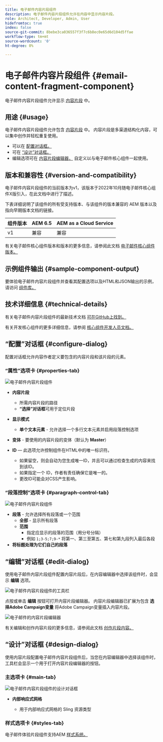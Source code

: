 ```yaml
---
title: 电子邮件内容片段组件
description: 电子邮件内容片段组件允许在内容中显示内容片段。
role: Architect, Developer, Admin, User
hidefromtoc: true
index: false
source-git-commit: 8bebe3ca036557f3f7c6b8ec0e65d6d104d5ffae
workflow-type: tm+mt
source-wordcount: '0'
ht-degree: 0%

---
```



# 电子邮件内容片段组件 {#email-content-fragment-component}

电子邮件内容片段组件允许显示 [内容片段](https://experienceleague.adobe.com/docs/experience-manager-cloud-service/assets/content-fragments/content-fragments.html) 中。

## 用途 {#usage}

电子邮件内容片段组件允许包含 [内容片段](https://experienceleague.adobe.com/docs/experience-manager-cloud-service/assets/content-fragments/content-fragments.html) 中。 内容片段是多渠道结构化内容，可以集中创作并轻松重复使用。

* 可以在 [配置对话框。](#configure-dialog)
* 可在 [“设计”对话框。](#design-dialog)
* 编辑选项可在 [内容片段编辑器，](#edit-dialog) 自定义以与电子邮件核心组件一起使用。

## 版本和兼容性 {#version-and-compatibility}

电子邮件内容片段组件的当前版本为v1，该版本于2022年10月随电子邮件核心组件X版引入，在此文档中进行了描述。

下表详细说明了该组件的所有受支持版本、与该组件的版本兼容的 AEM 版本以及指向早期版本文档的链接。

| 组件版本 | AEM 6.5 | AEM as a Cloud Service |
|---|---|---|
| v1 | 兼容 | 兼容 |

有关电子邮件核心组件版本和版本的更多信息，请参阅此文档 [电子邮件核心组件版本。](/help/email/versions.md)

## 示例组件输出 {#sample-component-output}

要体验电子邮件内容片段组件并查看其配置选项以及HTML和JSON输出的示例，请访问 [组件库。](https://adobe.com/go/aem_cmp_library_email_cf)

## 技术详细信息 {#technical-details}

有关电子邮件内容片段组件的最新技术文档 [可在GitHub上找到。](https://adobe.com/go/aem_cmp_tech_email_cf_v1)

有关开发核心组件的更多详细信息，请参阅 [核心组件开发人员文档。](/help/developing/overview.md)

## “配置”对话框 {#configure-dialog}

配置对话框允许内容作者定义要包含的内容片段和该片段的元素。

### “属性”选项卡 {#properties-tab}

![电子邮件内容片段组件](/help/email/assets/email-content-fragment-edit-properties.png)

* **内容片段**

   * 所需内容片段的路径
   * **“选择”对话框**&#x200B;可用于定位片段

* **显示模式**
   * **单个文本元素** - 允许选择一个多行文本元素并启用段落控制选项
* **变体** - 要使用的内容片段的变体（默认为 **Master**）

* **ID**  — 此选项允许控制组件在HTML中的唯一标识符。
   * 如果留空，则会自动为您生成唯一ID，并且可以通过检查生成的内容来找到该ID。
   * 如果指定一个 ID，作者有责任确保它是唯一的。
   * 更改ID可能会对CSS产生影响。

### “段落控制”选项卡 {#paragraph-control-tab}

![电子邮件内容片段组件](/help/assets/content-fragment-edit-paragraph.png)

* **段落** - 允许选择所有段落或一个范围
   * **全部** - 显示所有段落
   * **范围**
      * 指定应显示的段落的范围（用分号分隔）
      * 例如 `1;3-5;7;9-*` 将第一、第三至第五、第七和第九段列入最后各段
* **将标题处理为它们自己的段落**

## “编辑”对话框 {#edit-dialog}

使用电子邮件内容片段组件配置内容片段后，在内容编辑器中选择该组件时，会显示 **编辑** 选项。

![电子邮件内容片段组件的工具栏](/help/email/assets/email-content-fragment-edit-toolbar.png)

点按或单击 **编辑** 按钮可打开内容片段编辑器。 内容片段编辑器已扩展为包含 **选择Adobe Campaign变量** 将Adobe Campaign变量插入内容片段。

![电子邮件的内容片段编辑器](/help/email/assets/email-content-fragment-editor.png)

有关编辑和创作内容片段的更多信息，请参阅此文档 [创作片段内容。](https://experienceleague.adobe.com/docs/experience-manager-cloud-service/content/assets/content-fragments/content-fragments-variations.html)

## “设计”对话框 {#design-dialog}

使用内容片段配置电子邮件内容片段组件后，当您在内容编辑器中选择该组件时，工具栏会显示一个用于打开内容片段编辑器的按钮。


### 主选项卡 {#main-tab}

![电子邮件内容片段组件的设计对话框](/help/email/assets/email-content-fragment-design.png)

* **内部响应式网格**

   * 用于内部响应式网格的 Sling 资源类型

### 样式选项卡 {#styles-tab}

电子邮件体验片段组件支持AEM [样式系统。](/help/get-started/authoring.md#component-styling)
